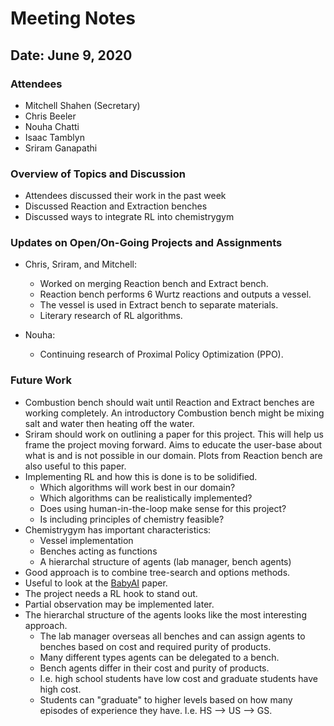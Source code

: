 # Meeting Notes

## Date: June 9, 2020

### Attendees

- Mitchell Shahen (Secretary)
- Chris Beeler
- Nouha Chatti
- Isaac Tamblyn
- Sriram Ganapathi

### Overview of Topics and Discussion

- Attendees discussed their work in the past week
- Discussed Reaction and Extraction benches
- Discussed ways to integrate RL into chemistrygym

### Updates on Open/On-Going Projects and Assignments

- Chris, Sriram, and Mitchell:
  - Worked on merging Reaction bench and Extract bench.
  - Reaction bench performs 6 Wurtz reactions and outputs a vessel.
  - The vessel is used in Extract bench to separate materials.
  - Literary research of RL algorithms.

- Nouha:
  - Continuing research of Proximal Policy Optimization (PPO).

### Future Work

- Combustion bench should wait until Reaction and Extract benches are working completely. An introductory Combustion bench might be mixing salt and water then heating off the water.
- Sriram should work on outlining a paper for this project. This will help us frame the project moving forward. Aims to educate the user-base about what is and is not possible in our domain. Plots from Reaction bench are also useful to this paper.
- Implementing RL and how this is done is to be solidified.
  - Which algorithms will work best in our domain?
  - Which algorithms can be realistically implemented?
  - Does using human-in-the-loop make sense for this project?
  - Is including principles of chemistry feasible?
- Chemistrygym has important characteristics:
  - Vessel implementation
  - Benches acting as functions
  - A hierarchal structure of agents (lab manager, bench agents)
- Good approach is to combine tree-search and options methods.
- Useful to look at the [BabyAI](https://arxiv.org/pdf/1810.08272.pdf) paper.
- The project needs a RL hook to stand out.
- Partial observation may be implemented later.
- The hierarchal structure of the agents looks like the most interesting approach.
  - The lab manager overseas all benches and can assign agents to benches based on cost and required purity of products.
  - Many different types agents can be delegated to a bench.
  - Bench agents differ in their cost and purity of products.
  - I.e. high school students have low cost and graduate students have high cost.
  - Students can "graduate" to higher levels based on how many episodes of experience they have. I.e. HS --> US --> GS.
